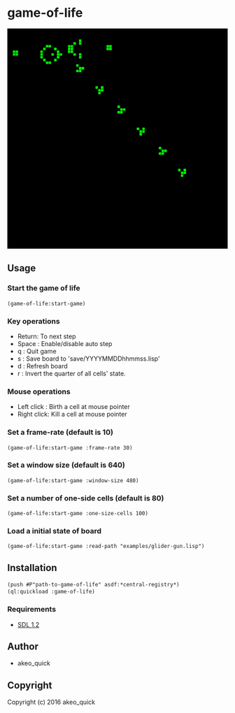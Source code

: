 # game-of-life

![game-of-life](image/game-of-life.png)

## Usage

### Start the game of life

```common-lisp
(game-of-life:start-game)
```

### Key operations

* Return: To next step
* Space : Enable/disable auto step
* q     : Quit game
* s     : Save board to 'save/YYYYMMDDhhmmss.lisp'
* d     : Refresh board
* r     : Invert the quarter of all cells' state.

### Mouse operations

* Left click : Birth a cell at mouse pointer
* Right click: Kill a cell at mouse pointer

### Set a frame-rate (default is 10)

```common-lisp
(game-of-life:start-game :frame-rate 30)
```

### Set a window size (default is 640)

```common-lisp
(game-of-life:start-game :window-size 480)
```

### Set a number of one-side cells (default is 80)

```common-lisp
(game-of-life:start-game :one-size-cells 100)
```

### Load a initial state of board

```common-lisp
(game-of-life:start-game :read-path "examples/glider-gun.lisp")
```

## Installation

```common-lisp
(push #P"path-to-game-of-life" asdf:*central-registry*)
(ql:quickload :game-of-life)
```

### Requirements

* [SDL 1.2](https://www.libsdl.org/)

## Author

* akeo_quick

## Copyright

Copyright (c) 2016 akeo_quick
